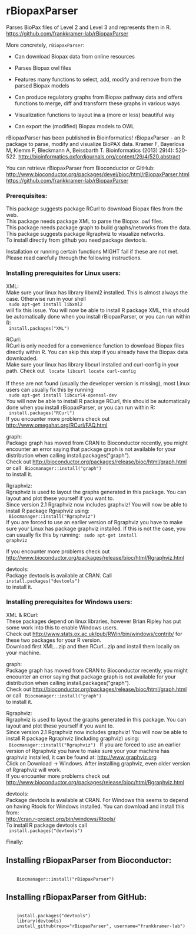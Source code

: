 # rBiopaxParser

Parses BioPax files of Level 2 and Level 3 and represents them in R.  
https://github.com/frankkramer-lab/rBiopaxParser  
  
More concretely, `rBiopaxParser`:

 * Can download Biopax data from online resources

 * Parses Biopax owl files

 * Features many functions to select, add, modify and remove from the parsed Biopax models

 * Can produce regulatory graphs from Biopax pathway data and offers functions to merge, diff and transform these graphs in various ways 
 
 * Visualization functions to layout ina a (more or less) beautiful way
 
 * Can export the (modified) Biopax models to OWL

rBiopaxParser has been published in Bioinformatics!
rBiopaxParser - an R package to parse, modify and visualize BioPAX data. Kramer F, Bayerlova M, Klemm F, Bleckmann A, Beissbarth T. Bioinformatics (2013) 29(4): 520-522.
http://bioinformatics.oxfordjournals.org/content/29/4/520.abstract

You can retrieve rBiopaxParser from Bioconductor or GitHub:
http://www.bioconductor.org/packages/devel/bioc/html/rBiopaxParser.html
https://github.com/frankkramer-lab/rBiopaxParser  

  
### Prerequisites:  
This package suggests package RCurl to download Biopax files from the web.  
This package needs package XML to parse the Biopax .owl files.  
This package needs package graph to build graphs/networks from the data.  
This package suggests package Rgraphviz to visualize networks.    
To install directly from github you need package devtools.  
  
Installation or running certain functions MIGHT fail if these are not met. Please read carefully through the following instructions.   
  
### Installing prerequisites for Linux users:  
XML:   
Make sure your linux has library libxml2 installed. This is almost always the case. Otherwise run in your shell  
<code>
	sudo apt-get install libxml2
</code>  
will fix this issue. You will now be able to install R package XML, this should be automatically done when you install rBiopaxParser, or you can run within R:  
<code>
	install.packages("XML")
</code>  

RCurl:   
RCurl is only needed for a convenience function to download Biopax files directly within R. You can skip this step if you already have the Biopax data downloaded.  
Make sure your linux has library libcurl installed and curl-config in your path. Check out 
<code>
	locate libcurl
	locate curl-config
</code>  
If these are not found (usually the developer version is missing), most Linux users can usually fix this by running   
<code>
	sudo apt-get install libcurl4-openssl-dev
</code>    
You will now be able to install R package RCurl, this should be automatically done when you install rBiopaxParser, or you can run within R:  
<code>
	install.packages("RCurl")
</code>  
If you encounter more problems check out http://www.omegahat.org/RCurl/FAQ.html  
   
  
graph:  
Package graph has moved from CRAN to Bioconductor recently, you might encounter an error saying that package graph is not available for your distribution when calling install.packages("graph").  
Check out http://bioconductor.org/packages/release/bioc/html/graph.html or call
<code>
	Biocmanager::install("graph")
</code>  
to install it.  
  
  
Rgraphviz:   
Rgraphviz is used to layout the graphs generated in this package. You can layout and plot these yourself if you want to.  
Since version 2.1 Rgraphviz now includes graphviz!
You will now be able to install R package Rgraphviz using:  
<code>
	Biocmanager::install("Rgraphviz")
</code>    
If you are forced to use an earlier version of Rgraphviz you have to make sure
your Linux has package graphviz installed.
If this is not the case, you can usually fix this by running:
<code>
	sudo apt-get install graphviz
</code>    

If you encounter more problems check out http://www.bioconductor.org/packages/release/bioc/html/Rgraphviz.html  
  
  
devtools:  
Package devtools is available at CRAN. Call
<code>
	install.packages("devtools")
</code>  
to install it.  
  
  
### Installing prerequisites for Windows users:  
XML & RCurl:   
These packages depend on linux libraries, however Brian Ripley has put some work into this to enable Windows users.  
Check out  http://www.stats.ox.ac.uk/pub/RWin/bin/windows/contrib/ for these two packages for your R version.  
Download first XML...zip and then RCurl...zip and install them locally on your machine.  
  
  
graph:  
Package graph has moved from CRAN to Bioconductor recently, you might encounter an error saying that package graph is not available for your distribution when calling install.packages("graph").  
Check out http://bioconductor.org/packages/release/bioc/html/graph.html or call
<code>
	Biocmanager::install("graph")
</code>  
to install it.  
  
  
Rgraphviz:   
Rgraphviz is used to layout the graphs generated in this package. You can layout and plot these yourself if you want to.  
Since version 2.1 Rgraphviz now includes graphviz!
You will now be able to install R package Rgraphviz (including graphviz) using:  
<code>
	Biocmanager::install("Rgraphviz")
</code>
If you are forced to use an earlier version of Rgraphviz you have to make sure
your your machine has graphviz installed, it can be found at: http://www.graphviz.org  
Click on Download -> Windows. 
After installing graphviz, even older version of Rgraphviz will work.    
If you encounter more problems check out http://www.bioconductor.org/packages/release/bioc/html/Rgraphviz.html  
  
  
devtools:  
Package devtools is available at CRAN. For Windows this seems to depend on having Rtools for Windows installed. You can download and install this from:  
http://cran.r-project.org/bin/windows/Rtools/  
To install R package devtools call  
<code>
	install.packages("devtools")
</code>  
  
  
Finally:   
## Installing rBiopaxParser from Bioconductor:  
<code>
	Biocmanager::install("rBiopaxParser") 
</code>

## Installing rBiopaxParser from GitHub:  
<code>
	install.packages("devtools")  
	library(devtools)  
	install_github(repo="rBiopaxParser", username="frankkramer-lab")
</code>



 
 